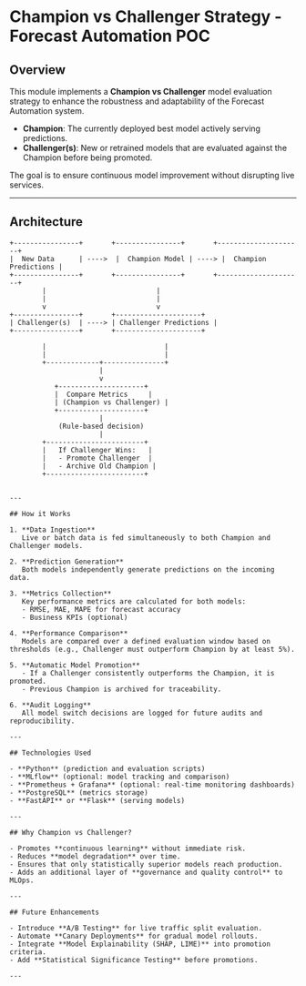 # Champion vs Challenger Strategy - Forecast Automation POC

## Overview
This module implements a **Champion vs Challenger** model evaluation strategy to enhance the robustness and adaptability of the Forecast Automation system.

- **Champion**: The currently deployed best model actively serving predictions.
- **Challenger(s)**: New or retrained models that are evaluated against the Champion before being promoted.

The goal is to ensure continuous model improvement without disrupting live services.

---

## Architecture

```plaintext
+----------------+       +----------------+       +---------------------+
|  New Data      | ---->  |  Champion Model | ----> |  Champion Predictions |
+----------------+       +----------------+       +---------------------+
        |                           |
        |                           |
        v                           v
+----------------+       +---------------------+
| Challenger(s)  | ----> | Challenger Predictions |
+----------------+       +---------------------+

        |                             |
        |                             |
        +-------------+---------------+
                      |
                      v
           +---------------------+
           |  Compare Metrics     |
           | (Champion vs Challenger) |
           +---------------------+
                      |
            (Rule-based decision)
                      |
        +------------------------+
        |   If Challenger Wins:   |
        |   - Promote Challenger  |
        |   - Archive Old Champion |
        +------------------------+


---

## How it Works

1. **Data Ingestion**  
   Live or batch data is fed simultaneously to both Champion and Challenger models.

2. **Prediction Generation**  
   Both models independently generate predictions on the incoming data.

3. **Metrics Collection**  
   Key performance metrics are calculated for both models:
   - RMSE, MAE, MAPE for forecast accuracy
   - Business KPIs (optional)

4. **Performance Comparison**  
   Models are compared over a defined evaluation window based on thresholds (e.g., Challenger must outperform Champion by at least 5%).

5. **Automatic Model Promotion**  
   - If a Challenger consistently outperforms the Champion, it is promoted.
   - Previous Champion is archived for traceability.

6. **Audit Logging**  
   All model switch decisions are logged for future audits and reproducibility.

---

## Technologies Used

- **Python** (prediction and evaluation scripts)
- **MLflow** (optional: model tracking and comparison)
- **Prometheus + Grafana** (optional: real-time monitoring dashboards)
- **PostgreSQL** (metrics storage)
- **FastAPI** or **Flask** (serving models)

---

## Why Champion vs Challenger?

- Promotes **continuous learning** without immediate risk.
- Reduces **model degradation** over time.
- Ensures that only statistically superior models reach production.
- Adds an additional layer of **governance and quality control** to MLOps.

---

## Future Enhancements

- Introduce **A/B Testing** for live traffic split evaluation.
- Automate **Canary Deployments** for gradual model rollouts.
- Integrate **Model Explainability (SHAP, LIME)** into promotion criteria.
- Add **Statistical Significance Testing** before promotions.

---

